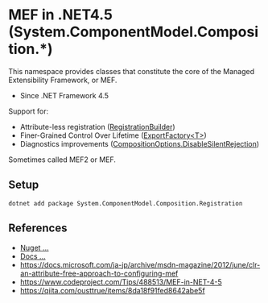 # MEF in .NET4.5 (System.ComponentModel.Composition.*)

This namespace provides classes that constitute the core of the Managed Extensibility Framework, or MEF.

* Since .NET Framework 4.5

Support for:

* Attribute-less registration ([RegistrationBuilder](https://docs.microsoft.com/ja-jp/dotnet/api/system.componentmodel.composition.registration.registrationbuilder))
* Finer-Grained Control Over Lifetime ([ExportFactory&lt;T&gt;](https://docs.microsoft.com/ja-jp/dotnet/api/system.componentmodel.composition.exportfactory-1))
* Diagnostics improvements ([CompositionOptions.DisableSilentRejection](https://docs.microsoft.com/ja-jp/dotnet/api/system.componentmodel.composition.hosting.compositionoptions))

Sometimes called MEF2 or MEF.

## Setup

```shell
dotnet add package System.ComponentModel.Composition.Registration
```

## References

* [Nuget ...](https://www.nuget.org/packages/System.ComponentModel.Composition.Registration/)
* [Docs ...](https://docs.microsoft.com/ja-jp/dotnet/api/system.componentmodel.composition)
* https://docs.microsoft.com/ja-jp/archive/msdn-magazine/2012/june/clr-an-attribute-free-approach-to-configuring-mef
* https://www.codeproject.com/Tips/488513/MEF-in-NET-4-5
* https://qiita.com/ousttrue/items/8da18f91fed8642abe5f
